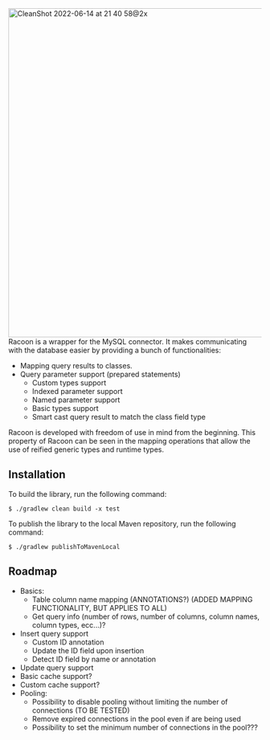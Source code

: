 <img width="656" alt="CleanShot 2022-06-14 at 21 40 58@2x" src="https://user-images.githubusercontent.com/87706822/173674995-e9edc956-33e7-44ce-a205-5bafbd253887.png">
Racoon is a wrapper for the MySQL connector.
It makes communicating with the database easier by providing a bunch of functionalities:

- Mapping query results to classes.
- Query parameter support (prepared statements)
  - Custom types support
  - Indexed parameter support
  - Named parameter support
  - Basic types support
  - Smart cast query result to match the class field type

Racoon is developed with freedom of use in mind from the beginning.
This property of Racoon can be seen in the mapping operations that allow the use of reified generic types and runtime types.
## Installation

To build the library, run the following command:

```
$ ./gradlew clean build -x test
```

To publish the library to the local Maven repository, run the following command:

```
$ ./gradlew publishToMavenLocal
```

## Roadmap

- Basics:
  - Table column name mapping (ANNOTATIONS?) (ADDED MAPPING FUNCTIONALITY, BUT APPLIES TO ALL)
  - Get query info (number of rows, number of columns, column names, column types, ecc...)?
- Insert query support
  - Custom ID annotation
  - Update the ID field upon insertion
  - Detect ID field by name or annotation
- Update query support
- Basic cache support?
- Custom cache support?
- Pooling:
  - Possibility to disable pooling without limiting the number of connections (TO BE TESTED)
  - Remove expired connections in the pool even if are being used
  - Possibility to set the minimum number of connections in the pool???
